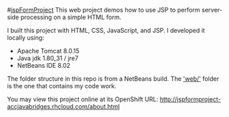 #[jspFormProject](http://jspformproject-accjavabridges.rhcloud.com/about.html)
This web project demos how to use JSP to perform server-side processing on a simple HTML form.

I built this project with HTML, CSS, JavaScript, and JSP. I developed it locally using: 
- Apache Tomcat 8.0.15
- Java jdk 1.80_31 / jre7
- NetBeans IDE 8.02 

The folder structure in this repo is from a NetBeans build. The ['web/'](web/) folder is the one that contains my code work. 

You may view this project online at its OpenShift URL: 
http://jspformproject-accjavabridges.rhcloud.com/about.html
